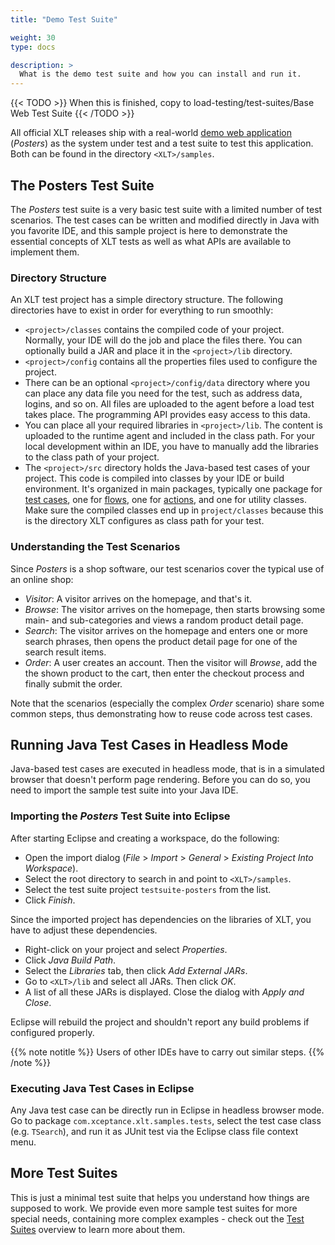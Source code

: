 ```yaml
---
title: "Demo Test Suite"

weight: 30
type: docs

description: >
  What is the demo test suite and how you can install and run it.
---
```


{{< TODO >}}
When this is finished, copy to load-testing/test-suites/Base Web Test Suite
{{< /TODO >}}

All official XLT releases ship with a real-world [demo web application](../20-demo-application) (*Posters*) as the system under test and a test suite to test this application. Both can be found in the directory `<XLT>/samples`.

## The Posters Test Suite

The *Posters* test suite is a very basic test suite with a limited number of test scenarios. The test cases can be written and modified directly in Java with you favorite IDE, and this sample project is here to demonstrate the essential concepts of XLT tests as well as what APIs are available to implement them.

### Directory Structure

An XLT test project has a simple directory structure. The following directories have to exist in order for everything to run smoothly:

- `<project>/classes` contains the compiled code of your project. Normally, your IDE will do the job and place the files there. You can optionally build a JAR and place it in the `<project>/lib` directory.
- `<project>/config` contains all the properties files used to configure the project.
- There can be an optional `<project>/config/data` directory where you can place any data file you need for the test, such as address data, logins, and so on. All files are uploaded to the agent before a load test takes place. The programming API provides easy access to this data.
- You can place all your required libraries in `<project>/lib`. The content is uploaded to the runtime agent and included in the class path. For your local development within an IDE, you have to manually add the libraries to the class path of your project.
- The `<project>/src` directory holds the Java-based test cases of your project. This code is compiled into classes by your IDE or build environment. It's organized in main packages, typically one package for [test cases](../../11-glossary/#test-case-xlt), one for [flows](../../11-glossary/#flow-xlt), one for [actions](../../11-glossary/#action-xlt), and one for utility classes. Make sure the compiled classes end up in `project/classes` because this is the directory XLT configures as class path for your test.

### Understanding the Test Scenarios

Since _Posters_ is a shop software, our test scenarios cover the typical use of an online shop:
- *Visitor*: A visitor arrives on the homepage, and that's it.
- *Browse*: The visitor arrives on the homepage, then starts browsing some main- and sub-categories and views a random product detail page.
- *Search*: The visitor arrives on the homepage and enters one or more search phrases, then opens the product detail page for one of the search result items.
- *Order*: A user creates an account. Then the visitor will *Browse*, add the the shown product to the cart, then enter the checkout process and finally submit the order.

Note that the scenarios (especially the complex *Order* scenario) share some common steps, thus demonstrating how to reuse code across test cases.

## Running Java Test Cases in Headless Mode

Java-based test cases are executed in headless mode, that is in a simulated browser that doesn't perform page rendering. Before you can do so, you need to import the sample test suite into your Java IDE.

### Importing the _Posters_ Test Suite into Eclipse

After starting Eclipse and creating a workspace, do the following:
- Open the import dialog (_File_ > _Import_ > _General_ > _Existing Project Into Workspace_).
- Select the root directory to search in and point to `<XLT>/samples`.
- Select the test suite project `testsuite-posters` from the list.
- Click _Finish_.

Since the imported project has dependencies on the libraries of XLT, you have to adjust these dependencies.
- Right-click on your project and select _Properties_.
- Click _Java Build Path_.
- Select the _Libraries_ tab, then click _Add External JARs_.
- Go to `<XLT>/lib` and select all JARs. Then click _OK_.
- A list of all these JARs is displayed. Close the dialog with _Apply and Close_.

Eclipse will rebuild the project and shouldn't report any build problems if configured properly.

{{% note notitle %}}
Users of other IDEs have to carry out similar steps.
{{% /note %}}

### Executing Java Test Cases in Eclipse

Any Java test case can be directly run in Eclipse in headless browser mode. Go to package `com.xceptance.xlt.samples.tests`, select the test case class (e.g. `TSearch`), and run it as JUnit test via the Eclipse class file context menu.

## More Test Suites

This is just a minimal test suite that helps you understand how things are supposed to work. We provide even more sample test suites for more special needs, containing more complex examples - check out the [Test Suites](../../test-suites) overview to learn more about them.